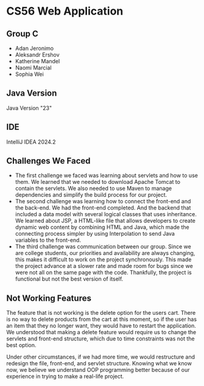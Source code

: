 # CS56 Web Application

## Group C
* Adan Jeronimo
* Aleksandr Ershov
* Katherine Mandel
* Naomi Marcial
* Sophia Wei

## Java Version
Java Version "23" 

## IDE
IntelliJ IDEA 2024.2

## Challenges We Faced
* The first challenge we faced was learning about servlets and how to use them. We learned that we needed to download Apache Tomcat to contain the servlets. We also needed to use Maven to manage dependencies and simplify the build process for our project.
* The second challenge was learning how to connect the front-end and the back-end. We had the front-end completed. And the backend that included a data model with several logical classes that uses inheritance. We learned about JSP, a HTML-like file that allows developers to create dynamic web content by combining HTML and Java, which made the connecting process simpler by using Interpolation to send Java variables to the front-end.
* The third challenge was communication between our group. Since we are college students, our priorities and availability are always changing, this makes it difficult to work on the project synchronously. This made the project advance at a slower rate and made room for bugs since we were not all on the same page with the code. Thankfully, the project is functional but not the best version of itself.

## Not Working Features
The feature that is not working is the delete option for the users cart. There is no way to delete products from the cart at this moment, so if the user has an item that they no longer want, they would have to restart the application. We understood that making a delete feature would require us to change the servlets and front-end structure, which due to time constraints was not the best option. 

Under other circumstances, if we had more time, we would restructure and redesign the file, front-end, and servlet structure. Knowing what we know now, we believe we understand OOP programming better because of our experience in trying to make a real-life project. 

